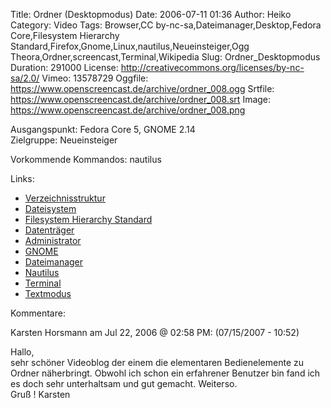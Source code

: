 Title: Ordner (Desktopmodus)
Date: 2006-07-11 01:36
Author: Heiko
Category: Video
Tags: Browser,CC by-nc-sa,Dateimanager,Desktop,Fedora Core,Filesystem Hierarchy Standard,Firefox,Gnome,Linux,nautilus,Neueinsteiger,Ogg Theora,Ordner,screencast,Terminal,Wikipedia
Slug: Ordner_Desktopmodus
Duration: 291000
License: http://creativecommons.org/licenses/by-nc-sa/2.0/
Vimeo: 13578729
Oggfile: https://www.openscreencast.de/archive/ordner_008.ogg
Srtfile: https://www.openscreencast.de/archive/ordner_008.srt
Image: https://www.openscreencast.de/archive/ordner_008.png

Ausgangspunkt: Fedora Core 5, GNOME 2.14  
Zielgruppe: Neueinsteiger  

Vorkommende Kommandos: nautilus

Links:

  * [Verzeichnisstruktur](http://de.wikipedia.org/wiki/Verzeichnisstruktur)
  * [Dateisystem](http://de.wikipedia.org/wiki/Dateisystem)
  * [Filesystem Hierarchy Standard](http://de.wikipedia.org/wiki/Filesystem_Hierarchy_Standard)
  * [Datenträger](http://de.wikipedia.org/wiki/Datentr%C3%A4ger)
  * [Administrator](http://de.wikipedia.org/wiki/Systemadministrator)
  * [GNOME](http://de.wikipedia.org/wiki/GNOME)
  * [Dateimanager](http://de.wikipedia.org/wiki/Dateimanager)
  * [Nautilus](http://de.wikipedia.org/wiki/Nautilus_%28Dateimanager%29)
  * [Terminal](http://de.wikipedia.org/wiki/Terminalemulation)
  * [Textmodus](http://de.wikipedia.org/wiki/Textmodus)

Kommentare:

Karsten Horsmann am Jul 22, 2006 @ 02:58 PM: (07/15/2007 - 10:52)  

Hallo,  
sehr schöner Videoblog der einem die elementaren Bedienelemente zu Ordner
näherbringt. Obwohl ich schon ein erfahrener Benutzer bin fand ich es doch
sehr unterhaltsam und gut gemacht. Weiterso.  
Gruß ! Karsten

